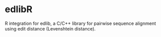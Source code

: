 # edlibR
R integration for edlib, a C/C++ library for pairwise sequence alignment using edit distance (Levenshtein distance).
